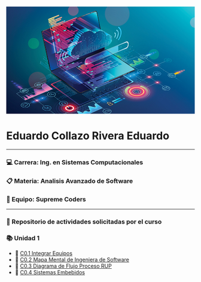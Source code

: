 ![Software](/img/Software.jpg)
#  Eduardo Collazo Rivera Eduardo 
___
###   :computer: Carrera: Ing. en Sistemas Computacionales
###  :clipboard: Materia: Analisis Avanzado de Software
###   :trident: Equipo: Supreme Coders
___
###  :file_folder: Repositorio de actividades solicitadas por el curso 
###  :books: Unidad 1
* :pencil: [C0.1 Integrar Equipos](blog/C01.EduardoCollazo_Supreme_Coders.md) 
* :pencil: [C0.2 Mapa Mental de Ingeniera de Software](blog/C0.2_EduardoCollazo_Supreme_Coders_.md) 
* :pencil: [C0.3 Diagrama de Flujo Proceso RUP](blog/C0.3_EduardoCollazo_Supreme_Coders.md) 
*  :pencil: [C0.4 Sistemas Embebidos](blog/C0.4_EduardoCollazo_Supreme_Coders.md) 